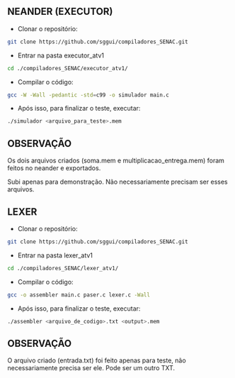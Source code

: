 ## **NEANDER (EXECUTOR)**

- Clonar o repositório:
```sh
git clone https://github.com/sggui/compiladores_SENAC.git
```
- Entrar na pasta executor_atv1
```sh
cd ./compiladores_SENAC/executor_atv1/
```
- Compilar o código:
```sh
gcc -W -Wall -pedantic -std=c99 -o simulador main.c
```
- Após isso, para finalizar o teste, executar:
```sh
./simulador <arquivo_para_teste>.mem
```
## **OBSERVAÇÃO**
Os dois arquivos criados (soma.mem e multiplicacao_entrega.mem) foram feitos no neander e exportados.

Subi apenas para demonstração. Não necessariamente precisam ser esses arquivos.

## **LEXER**

- Clonar o repositório:
```sh
git clone https://github.com/sggui/compiladores_SENAC.git
```
- Entrar na pasta lexer_atv1
```sh
cd ./compiladores_SENAC/lexer_atv1/
```
- Compilar o código:
```sh
gcc -o assembler main.c paser.c lexer.c -Wall
```
- Após isso, para finalizar o teste, executar:
```sh
./assembler <arquivo_de_codigo>.txt <output>.mem
```
## **OBSERVAÇÃO**
O arquivo criado  (entrada.txt) foi feito apenas para teste, não necessariamente precisa ser ele. Pode ser um outro TXT.

